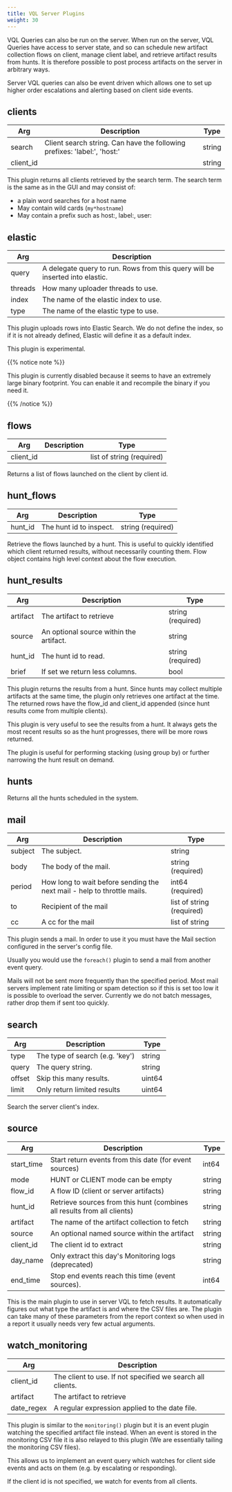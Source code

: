 ```yaml
---
title: VQL Server Plugins
weight: 30
---
```


VQL Queries can also be run on the server. When run on the server, VQL
Queries have access to server state, and so can schedule new artifact
collection flows on client, manage client label, and retrieve artifact
results from hunts. It is therefore possible to post process artifacts
on the server in arbitrary ways.

Server VQL queries can also be event driven which allows one to set up
higher order escalations and alerting based on client side events.


## clients

Arg | Description | Type
----|-------------|-----
search | Client search string. Can have the following prefixes: 'label:', 'host:' | string
client_id |  | string

This plugin returns all clients retrieved by the search term. The
search term is the same as in the GUI and may consist of:

- a plain word searches for a host name
- May contain wild cards (`my*hostname`)
- May contain a prefix such as host:, label:, user:

## elastic

Arg | Description
----|------------
query|A delegate query to run. Rows from this query will be inserted into elastic.
threads|How many uploader threads to use.
index|The name of the elastic index to use.
type|The name of the elastic type to use.

This plugin uploads rows into Elastic Search. We do not define the
index, so if it is not already defined, Elastic will define it as a
default index.

This plugin is experimental.

{{% notice note %}}

This plugin is currently disabled because it seems to have an
extremely large binary footprint. You can enable it and recompile the
binary if you need it.

{{% /notice %}}

## flows

Arg | Description | Type
----|-------------|-----
client_id |  |  list of string (required)

Returns a list of flows launched on the client by client id.

## hunt_flows

Arg | Description | Type
----|-------------|-----
hunt_id | The hunt id to inspect. | string (required)

Retrieve the flows launched by a hunt. This is useful to quickly
identified which client returned results, without necessarily counting
them. Flow object contains high level context about the flow
execution.

## hunt_results

Arg | Description | Type
----|-------------|-----
artifact | The artifact to retrieve | string (required)
source | An optional source within the artifact. | string
hunt_id | The hunt id to read. | string (required)
brief | If set we return less columns. | bool

This plugin returns the results from a hunt. Since hunts may collect
multiple artifacts at the same time, the plugin only retrieves one
artifact at the time. The returned rows have the flow_id and client_id
appended (since hunt results come from multiple clients).

This plugin is very useful to see the results from a hunt. It always gets the most recent results so as the hunt progresses, there will be more rows returned.

The plugin is useful for performing stacking (using group by) or
further narrowing the hunt result on demand.

## hunts

Returns all the hunts scheduled in the system.

## mail

Arg | Description | Type
----|-------------|-----
subject | The subject. | string
body | The body of the mail. | string (required)
period | How long to wait before sending the next mail - help to throttle mails. | int64 (required)
to | Recipient of the mail |  list of string (required)
cc | A cc for the mail |  list of string

This plugin sends a mail. In order to use it you must have the Mail
section configured in the server's config file.

Usually you would use the `foreach()` plugin to send a mail from
another event query.

Mails will not be sent more frequently than the specified period. Most
mail servers implement rate limiting or spam detection so if this is
set too low it is possible to overload the server. Currently we do not
batch messages, rather drop them if sent too quickly.

## search

Arg | Description | Type
----|-------------|-----
type | The type of search (e.g. 'key') | string
query | The query string. | string
offset | Skip this many results. | uint64
limit | Only return limited results | uint64

Search the server client's index.

## source

Arg | Description | Type
----|-------------|-----
start_time | Start return events from this date (for event sources) | int64
mode | HUNT or CLIENT mode can be empty | string
flow_id | A flow ID (client or server artifacts) | string
hunt_id | Retrieve sources from this hunt (combines all results from all clients) | string
artifact | The name of the artifact collection to fetch | string
source | An optional named source within the artifact | string
client_id | The client id to extract | string
day_name | Only extract this day's Monitoring logs (deprecated) | string
end_time | Stop end events reach this time (event sources). | int64

This is the main plugin to use in server VQL to fetch results. It
automatically figures out what type the artifact is and where the CSV
files are. The plugin can take many of these parameters from the
report context so when used in a report it usually needs very few
actual arguments.


## watch_monitoring

Arg | Description
----|------------
client_id|The client to use. If not specified we search all clients.
artifact|The artifact to retrieve
date_regex|A regular expression applied to the date file.

This plugin is similar to the `monitoring()` plugin but it is an event
plugin watching the specified artifact file instead. When an event is
stored in the monitoring CSV file it is also relayed to this plugin
(We are essentially tailing the monitoring CSV files).

This allows us to implement an event query which watches for client
side events and acts on them (e.g. by escalating or responding).

If the client id is not specified, we watch for events from all
clients.
